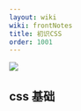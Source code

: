 ```yaml
---
layout: wiki
wiki: frontNotes
title: 初识CSS
order: 1001
---
```


![](/assets/wiki/frontNotes/CSS/logo.svg)

## css 基础
